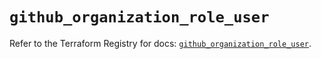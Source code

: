 # `github_organization_role_user`

Refer to the Terraform Registry for docs: [`github_organization_role_user`](https://registry.terraform.io/providers/integrations/github/6.7.0/docs/resources/organization_role_user).
